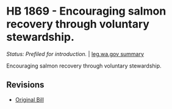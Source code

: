 # HB 1869 - Encouraging salmon recovery through voluntary stewardship.
*Status: Prefiled for introduction.* | [leg.wa.gov summary](https://app.leg.wa.gov/billsummary?BillNumber=1869&Year=2021)

Encouraging salmon recovery through voluntary stewardship.

## Revisions
* [Original Bill](1/)